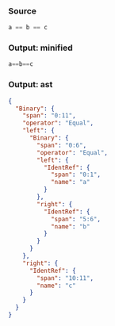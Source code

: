 ### Source
```js parse:expr
a == b == c
```

### Output: minified
```js
a==b==c
```

### Output: ast
```json
{
  "Binary": {
    "span": "0:11",
    "operator": "Equal",
    "left": {
      "Binary": {
        "span": "0:6",
        "operator": "Equal",
        "left": {
          "IdentRef": {
            "span": "0:1",
            "name": "a"
          }
        },
        "right": {
          "IdentRef": {
            "span": "5:6",
            "name": "b"
          }
        }
      }
    },
    "right": {
      "IdentRef": {
        "span": "10:11",
        "name": "c"
      }
    }
  }
}
```
